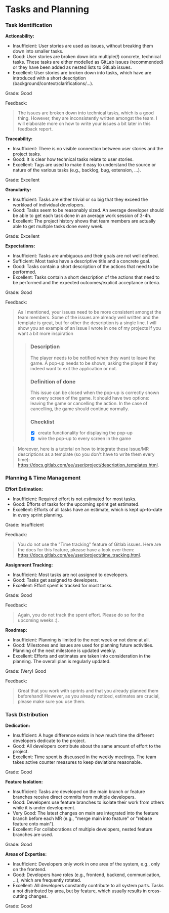 # Tasks and Planning

### Task Identification

**Actionability:**

- Insufficient: User stories are used as issues, without breaking them down into smaller tasks.
- Good: User stories are broken down into multiple(!) concrete, technical tasks. These tasks are either modelled as GitLab issues (recommended) or they have been added as nested lists to GitLab issues.
- Excellent: User stories are broken down into tasks, which have are introduced with a short description (background/context/clarifications/...).

Grade: Good

Feedback:
> The issues are broken down into technical tasks, which is a good thing. However, they are inconsistently written amongst the team. I will elaborate more on how to write your issues a bit later in this feedback report.

**Traceability:**

- Insufficient: There is no visible connection between user stories and the project tasks.
- Good: It is clear how technical tasks relate to user stories.
- Excellent: Tags are used to make it easy to understand the source or nature of the various tasks (e.g., backlog, bug, extension, ...).

Grade: Excellent

**Granularity:**

- Insufficient: Tasks are either trivial or so big that they exceed the workload of individual developers.
- Good: Tasks seem to be reasonably sized. An average developer should be able to get each task done in an average work session of 3-4h.
- Excellent: The project history shows that team members are actually able to get multiple tasks done every week.

Grade: Excellent

**Expectations:**

- Insufficient: Tasks are ambiguous and their goals are not well defined.
- Sufficient: Most tasks have a descriptive title and a concrete goal.
- Good: Tasks contain a short description of the actions that need to be performed.
- Excellent: Tasks contain a short description of the actions that need to be performed and the expected outcomes/explicit acceptance criteria.

Grade: Good

Feedback:
> As I mentioned, your issues need to be more consistent amongst the team members. Some of the issues are already well written and the template is great, but for other the description is a single line.
> I will show you an example of an issue I wrote in one of my projects if you want a bit more inspiration
>> ### Description
>> The player needs to be notified when they want to leave the game. A pop-up needs to be shown, asking the player if they indeed want to exit the application or not.
>> ### Definition of done
>> This issue can be closed when the pop-up is correctly shown on every screen of the game. It should have two options: leaving the game or cancelling the action. In the case of cancelling, the game should continue normally.
>> ### Checklist
>> - [x] create functionality for displaying the pop-up
>> - [x] wire the pop-up to every screen in the game

> Moreover, here is a tutorial on how to integrate these issue/MR descriptions as a template (so you don't have to write them every time): https://docs.gitlab.com/ee/user/project/description_templates.html.


### Planning & Time Management

**Effort Estimation:**

- Insufficient: Required effort is not estimated for most tasks.
- Good: Efforts of tasks for the upcoming sprint get estimated.
- Excellent: Efforts of all tasks have an estimate, which is kept up-to-date in every sprint planning.

Grade: Insufficient

Feedback:
> You do not use the "Time tracking" feature of Gitlab issues. Here are the docs for this feature, pkease have a look over them: https://docs.gitlab.com/ee/user/project/time_tracking.html.

**Assignment Tracking:**

- Insufficient: Most tasks are not assigned to developers.
- Good: Tasks get assigned to developers.
- Excellent: Effort spent is tracked for most tasks.

Grade: Good

Feedback:
> Again, you do not track the spent effort. Please do so for the upcoming weeks :).

**Roadmap:**

- Insufficient: Planning is limited to the next week or not done at all.
- Good: Milestones and issues are used for planning future activities. Planning of the next milestone is updated weekly.
- Excellent: Efforts and estimates are taken into consideration in the planning. The overall plan is regularly updated.

Grade: (Very) Good

Feedback:
> Great that you work with sprints and that you already planned them beforehand!
> However, as you already noticed, estimates are crucial, please make sure you use them.

### Task Distribution

**Dedication:**

- Insufficient: A huge difference exists in how much time  the different developers dedicate to the project.
- Good: All developers contribute about the same amount of effort to the project.
- Excellent: Time spent is discussed in the weekly meetings. The team takes active counter measures to keep deviations reasonable.

Grade: Good

**Feature Isolation:**

- Insufficient: Tasks are developed on the main branch or feature branches receive direct commits from multiple developers.
- Good: Developers use feature branches to isolate their work from others while it is under development.
- Very Good: The latest changes on main are integrated into the feature branch before each MR (e.g., "merge main into feature" or "rebase feature onto main").
- Excellent: For collaborations of multiple developers, nested feature branches are used.

Grade: Good

**Areas of Expertise:**

- Insufficient: Developers only work in one area of the system, e.g., only on the frontend.
- Good: Developers have roles (e.g., frontend, backend, communication, ...), which are frequently rotated.
- Excellent: All developers constantly contribute to all system parts. Tasks a not distributed by area, but by feature, which usually results in cross-cutting changes.

Grade: Good

